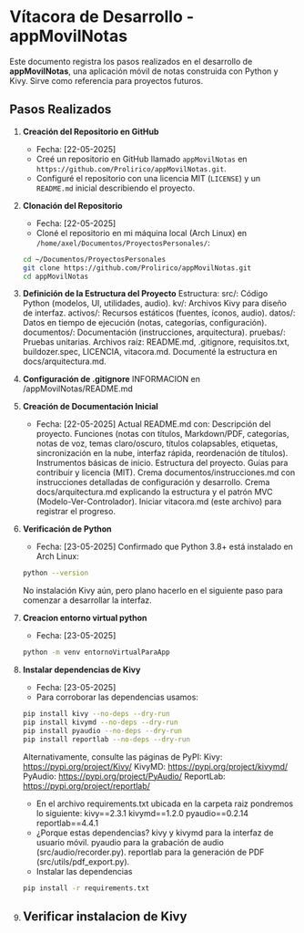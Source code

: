 # Vítacora de Desarrollo - appMovilNotas

Este documento registra los pasos realizados en el desarrollo de **appMovilNotas**, una aplicación móvil de notas construida con Python y Kivy. Sirve como referencia para proyectos futuros.

## Pasos Realizados

1. **Creación del Repositorio en GitHub**  
   - Fecha: [22-05-2025]  
   - Creé un repositorio en GitHub llamado `appMovilNotas` en `https://github.com/Prolirico/appMovilNotas.git`.  
   - Configuré el repositorio con una licencia MIT (`LICENSE`) y un `README.md` inicial describiendo el proyecto.

2. **Clonación del Repositorio**  
    - Fecha: [22-05-2025]  
	- Cloné el repositorio en mi máquina local (Arch Linux) en `/home/axel/Documentos/ProyectosPersonales/`:  
     ```bash
     cd ~/Documentos/ProyectosPersonales
     git clone https://github.com/Prolirico/appMovilNotas.git
     cd appMovilNotas
     ```

3. **Definición de la Estructura del Proyecto**
	Estructura:
	src/: Código Python (modelos, UI, utilidades, audio).
	kv/: Archivos Kivy para diseño de interfaz.
	activos/: Recursos estáticos (fuentes, íconos, audio).
	datos/: Datos en tiempo de ejecución (notas, categorías, configuración).
	documentos/: Documentación (instrucciones, arquitectura).
	pruebas/: Pruebas unitarias.
	Archivos raíz: README.md, .gitignore, requisitos.txt, buildozer.spec, LICENCIA, vitacora.md.
	Documenté la estructura en docs/arquitectura.md.

4. **Configuración de .gitignore**
	INFORMACION en /appMovilNotas/README.md
	
5. **Creación de Documentación Inicial**
	- Fecha: [22-05-2025]
	Actual README.md con:
	Descripción del proyecto.
	Funciones (notas con títulos, Markdown/PDF, categorías, notas de voz, temas claro/oscuro, títulos colapsables, etiquetas, sincronización en la nube, interfaz rápida, reordenación de títulos).
	Instrumentos básicas de inicio.
	Estructura del proyecto.
	Guías para contribuir y licencia (MIT).
	Crema documentos/instrucciones.md con instrucciones detalladas de configuración y desarrollo.
	Crema docs/arquitectura.md explicando la estructura y el patrón MVC (Modelo-Ver-Controlador).
	Iniciar vitacora.md (este archivo) para registrar el progreso.
	
6. **Verificación de Python**
	- Fecha: [23-05-2025]
	Confirmado que Python 3.8+ está instalado en Arch Linux:	
    ```bash
	python --version
	```
	No instalación Kivy aún, pero plano hacerlo en el siguiente paso para comenzar a desarrollar la interfaz.

7. **Creacion entorno virtual python**
    - Fecha: [23-05-2025]
    ```bash
    python -m venv entornoVirtualParaApp
    ```
    
8. **Instalar dependencias de Kivy**
	- Fecha: [23-05-2025]
	- Para corroborar las dependencias usamos:
	```bash
	pip install kivy --no-deps --dry-run
	pip install kivymd --no-deps --dry-run
	pip install pyaudio --no-deps --dry-run
	pip install reportlab --no-deps --dry-run
	```
	Alternativamente, consulte las páginas de PyPI:
	Kivy: https://pypi.org/project/Kivy/
	KivyMD: https://pypi.org/project/kivymd/
	PyAudio: https://pypi.org/project/PyAudio/
	ReportLab: https://pypi.org/project/reportlab/
	- En el archivo requirements.txt ubicada en la carpeta raiz
	pondremos lo siguiente:
	kivy==2.3.1
	kivymd==1.2.0
	pyaudio==0.2.14
	reportlab==4.4.1
	- ¿Porque estas dependencias?
	kivy y kivymd para la interfaz de usuario móvil.
	pyaudio para la grabación de audio (src/audio/recorder.py).
	reportlab para la generación de PDF (src/utils/pdf_export.py).
	- Instalar las dependencias
	```bash
	pip install -r requirements.txt
	```
		
9. 	**Verificar instalacion de Kivy**
	- 
